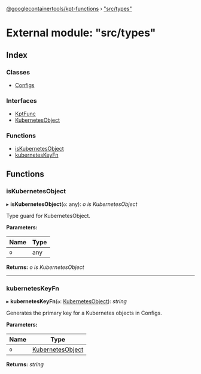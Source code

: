 [@googlecontainertools/kpt-functions](../README.md) › ["src/types"](_src_types_.md)

# External module: "src/types"

## Index

### Classes

* [Configs](../classes/_src_types_.configs.md)

### Interfaces

* [KptFunc](../interfaces/_src_types_.kptfunc.md)
* [KubernetesObject](../interfaces/_src_types_.kubernetesobject.md)

### Functions

* [isKubernetesObject](_src_types_.md#iskubernetesobject)
* [kubernetesKeyFn](_src_types_.md#kuberneteskeyfn)

## Functions

###  isKubernetesObject

▸ **isKubernetesObject**(`o`: any): *o is KubernetesObject*

Type guard for KubernetesObject.

**Parameters:**

Name | Type |
------ | ------ |
`o` | any |

**Returns:** *o is KubernetesObject*

___

###  kubernetesKeyFn

▸ **kubernetesKeyFn**(`o`: [KubernetesObject](../interfaces/_src_types_.kubernetesobject.md)): *string*

Generates the primary key for a Kubernetes objects in Configs.

**Parameters:**

Name | Type |
------ | ------ |
`o` | [KubernetesObject](../interfaces/_src_types_.kubernetesobject.md) |

**Returns:** *string*
